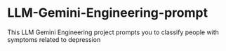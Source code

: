 # LLM-Gemini-Engineering-prompt
This LLM Gemini Engineering project prompts you to classify people with symptoms related to depression
